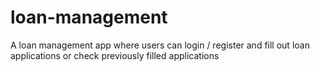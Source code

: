 # loan-management
A loan management app where users can login / register and  fill out loan applications or check previously filled applications
